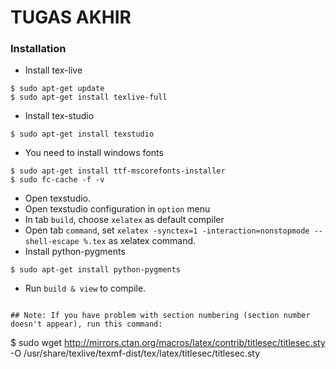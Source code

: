 # TUGAS AKHIR

### Installation
   * Install tex-live
   
```
$ sudo apt-get update
$ sudo apt-get install texlive-full
```

   * Install tex-studio

   ```
   $ sudo apt-get install texstudio
   ```
   
   * You need to install windows fonts

   ```
   $ sudo apt-get install ttf-mscorefonts-installer
   $ sudo fc-cache -f -v
   ```

   * Open texstudio.
   * Open texstudio configuration in `option` menu
   * In tab `build`, choose `xelatex` as default compiler
   * Open tab `command`, set `xelatex -synctex=1 -interaction=nonstopmode --shell-escape %.tex` as xelatex command.
   * Install python-pygments
   
   ```
   $ sudo apt-get install python-pygments
   ```

   * Run `build & view` to compile.

   ```

## Note: If you have problem with section numbering (section number doesn't appear), run this command:

```
$ sudo wget http://mirrors.ctan.org/macros/latex/contrib/titlesec/titlesec.sty -O /usr/share/texlive/texmf-dist/tex/latex/titlesec/titlesec.sty
```